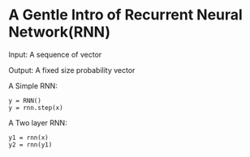 # A Gentle Intro of Recurrent Neural Network(RNN)

Input: A sequence of vector

Output: A fixed size probability vector


A Simple RNN: 

```
y = RNN()
y = rnn.step(x)
```

A Two layer RNN:

```
y1 = rnn(x)
y2 = rnn(y1)


```
